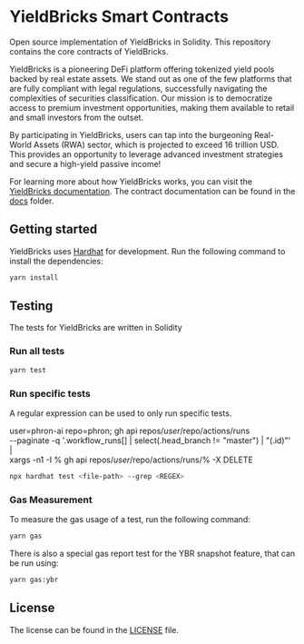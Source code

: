 # YieldBricks Smart Contracts

Open source implementation of YieldBricks in Solidity. This repository contains the core contracts of YieldBricks.

YieldBricks is a pioneering DeFi platform offering tokenized yield pools backed by real estate assets. We stand out as
one of the few platforms that are fully compliant with legal regulations, successfully navigating the complexities of
securities classification. Our mission is to democratize access to premium investment opportunities, making them
available to retail and small investors from the outset.

By participating in YieldBricks, users can tap into the burgeoning Real-World Assets (RWA) sector, which is projected to
exceed 16 trillion USD. This provides an opportunity to leverage advanced investment strategies and secure a high-yield
passive income!

For learning more about how YieldBricks works, you can visit the
[YieldBricks documentation](https://yieldbricks.com/faq.html). The contract documentation can be found in the
[docs](./docs) folder.

## Getting started

YieldBricks uses [Hardhat](https://hardhat.org/) for development. Run the following command to install the dependencies:

```bash
yarn install
```

## Testing

The tests for YieldBricks are written in Solidity

### Run all tests

```bash
yarn test
```

### Run specific tests

A regular expression can be used to only run specific tests.

user=phron-ai repo=phron; gh api repos/$user/$repo/actions/runs \
--paginate -q '.workflow_runs[] | select(.head_branch != "master") | "\(.id)"' | \
xargs -n1 -I % gh api repos/$user/$repo/actions/runs/% -X DELETE

```bash
npx hardhat test <file-path> --grep <REGEX>
```

### Gas Measurement

To measure the gas usage of a test, run the following command:

```bash
yarn gas
```

There is also a special gas report test for the YBR snapshot feature, that can be run using:

```bash
yarn gas:ybr
```

## License

The license can be found in the [LICENSE](./LICENSE) file.
